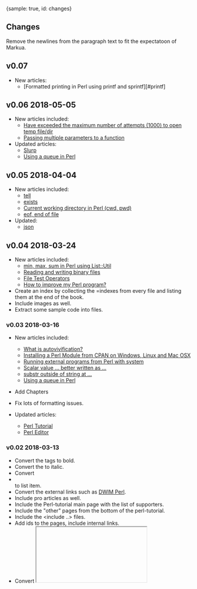 {sample: true, id: changes}
## Changes

Remove the newlines from the paragraph text to fit the expectatoon of Markua.

## v0.07

* New articles:
    * [Formatted printing in Perl using printf and sprintf][#printf]

## v0.06 2018-05-05

* New articles included:
    * [Have exceeded the maximum number of attempts (1000) to open temp file/dir](#have-exceeded-the-maximum-number-of-attempts)
    * [Passing multiple parameters to a function](#passing-multiple-parameters-to-a-function)
* Updated articles:
	* [Slurp](#slurp)
	* [Using a queue in Perl](#using-a-queue-in-perl)

## v0.05 2018-04-04

* New articles included:
    * [tell](#tell)
    * [exists](#exists)
    * [Current working directory in Perl (cwd, pwd)](#current-working-directory)
    * [eof, end of file](#end-of-file-in-perl)
* Updated:
    * [json](#json)

## v0.04 2018-03-24

* New articles included:
    * [min, max, sum in Perl using List::Util](#min-max-sum-using-list-util)
    * [Reading and writing binary files](#reading-and-writing-binary-files)
    * [File Test Operators](#file-test-operators)
    * [How to improve my Perl program?](#how-to-improve-my-perl-program)
* Create an index by collecting the =indexes from every file and listing them at the end of the book.
* Include images as well.
* Extract some sample code into files.

### v0.03 2018-03-16

* New articles included:
    * [What is autovivification?](#autovivification)
    * [Installing a Perl Module from CPAN on Windows, Linux and Mac OSX](#how-to-install-a-perl-module-from-cpan)
    * [Running external programs from Perl with system](#running-external-programs-from-perl)
    * [Scalar value ... better written as ...](#scalar-value-better-written-as)
    * [substr outside of string at ...](#substr-outside-of-string)
    * [Using a queue in Perl](#using-a-queue-in-perl)
* Add Chapters
* Fix lots of formatting issues.

* Updated articles:
    * [Perl Tutorial](#perl-tutorial)
    * [Perl Editor](#perl-editor)


### v0.02 2018-03-13

* Convert the <b></b> tags to bold.
* Convert the <i></i> to italic.
* Convert <li></li> to list item.
* Convert the external links such as <a href=”http://dwimperl.szabgab.com/”>DWIM Perl</a>.
* Include pro articles as well.
* Include the Perl-tutorial main page with the list of supporters.
* Include the "other" pages from the bottom of the perl-tutorial.
* Include the <include ..> files.
* Add ids to the pages, include internal links.
* Convert <iframe> to link and warn about it.

### v0.01 2018-03-12

* Collected the pages and put them together into a eBook.


